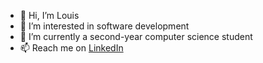 - 👋 Hi, I’m Louis
- 👀 I’m interested in software development
- 🌱 I’m currently a second-year computer science student
- 📫 Reach me on [LinkedIn](https://www.linkedin.com/in/louis-gustavo/)
